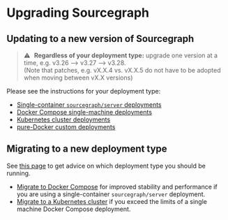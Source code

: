 # Upgrading Sourcegraph

## Updating to a new version of Sourcegraph

> :warning: **Regardless of your deployment type:** upgrade one version at a time, e.g. v3.26 --> v3.27 --> v3.28.
> <br>(Note that patches, e.g. vX.X.4 vs. vX.X.5 do not have to be adopted when moving between vX.X versions)

Please see the instructions for your deployment type:

- [Single-container `sourcegraph/server` deployments](updates/server.md)
- [Docker Compose single-machine deployments](updates/docker_compose.md)
- [Kubernetes cluster deployments](updates/kubernetes.md)
- [pure-Docker custom deployments](updates/pure_docker.md)

## Migrating to a new deployment type

See [this page](install.md) to get advice on which deployment type you should be running.

- [Migrate to Docker Compose](install/docker-compose/migrate.md) for improved stability and performance if you are using a single-container `sourcegraph/server` deployment.
- [Migrate to a Kubernetes cluster](https://docs.sourcegraph.com/admin/install/kubernetes) if you exceed the limits of a single machine Docker Compose deployment.
